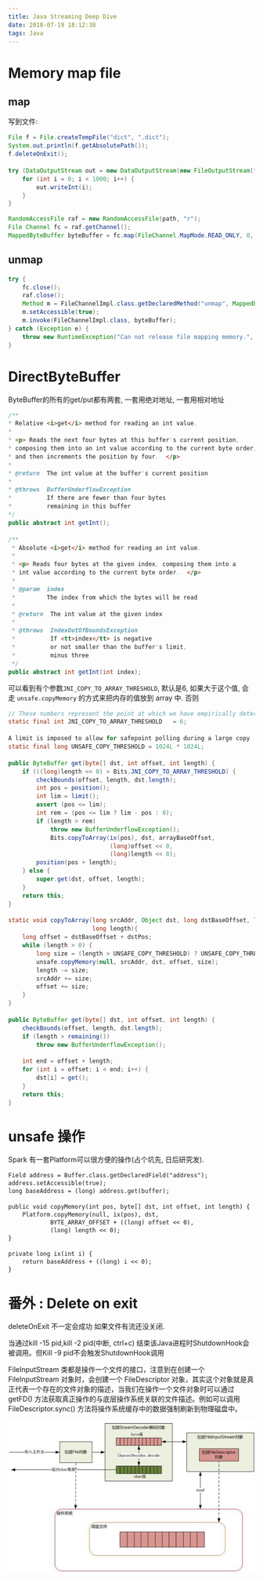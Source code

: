 ```yaml
---
title: Java Streaming Deep Dive
date: 2018-07-19 18:12:38
tags: Java
---
```

# Memory map file
## map

写到文件:
```java
File f = File.createTempFile("dict", ".dict");
System.out.println(f.getAbsolutePath());
f.deleteOnExit();

try (DataOutputStream out = new DataOutputStream(new FileOutputStream(f))) {
    for (int i = 0; i < 1000; i++) {
        out.writeInt(i);
    }
}
```

```java
RandomAccessFile raf = new RandomAccessFile(path, "r");
File Channel fc = raf.getChannel();
MappedByteBuffer byteBuffer = fc.map(FileChannel.MapMode.READ_ONLY, 0, fc.size());
```

## unmap

```java
try {
    fc.close();
    raf.close();
    Method m = FileChannelImpl.class.getDeclaredMethod("unmap", MappedByteBuffer.class);
    m.setAccessible(true);
    m.invoke(FileChannelImpl.class, byteBuffer);
} catch (Exception e) {
    throw new RuntimeException("Can not release file mapping memory.", e);
}
```

# DirectByteBuffer
ByteBuffer的所有的get/put都有两套, 一套用绝对地址, 一套用相对地址
```java
/**
* Relative <i>get</i> method for reading an int value.
*
* <p> Reads the next four bytes at this buffer's current position,
* composing them into an int value according to the current byte order,
* and then increments the position by four.  </p>
*
* @return  The int value at the buffer's current position
*
* @throws  BufferUnderflowException
*          If there are fewer than four bytes
*          remaining in this buffer
*/
public abstract int getInt();

/**
 * Absolute <i>get</i> method for reading an int value.
 *
 * <p> Reads four bytes at the given index, composing them into a
 * int value according to the current byte order.  </p>
 *
 * @param  index
 *         The index from which the bytes will be read
 *
 * @return  The int value at the given index
 *
 * @throws  IndexOutOfBoundsException
 *          If <tt>index</tt> is negative
 *          or not smaller than the buffer's limit,
 *          minus three
 */
public abstract int getInt(int index);
```

可以看到有个参数`JNI_COPY_TO_ARRAY_THRESHOLD`, 默认是6, 如果大于这个值, 会走 `unsafe.copyMemory` 的方式来把内存的值放到 array 中. 否则
```java
// These numbers represent the point at which we have empirically determined that the average cost of a JNI call exceeds the expense of an element by element copy.These numbers may change over time.
static final int JNI_COPY_TO_ARRAY_THRESHOLD   = 6;

A limit is imposed to allow for safepoint polling during a large copy
static final long UNSAFE_COPY_THRESHOLD = 1024L * 1024L;

public ByteBuffer get(byte[] dst, int offset, int length) {
    if (((long)length << 0) > Bits.JNI_COPY_TO_ARRAY_THRESHOLD) {
        checkBounds(offset, length, dst.length);
        int pos = position();
        int lim = limit();
        assert (pos <= lim);
        int rem = (pos <= lim ? lim - pos : 0);
        if (length > rem)
            throw new BufferUnderflowException();
            Bits.copyToArray(ix(pos), dst, arrayBaseOffset,
                             (long)offset << 0,
                             (long)length << 0);
        position(pos + length);
    } else {
        super.get(dst, offset, length);
    }
    return this;
}

static void copyToArray(long srcAddr, Object dst, long dstBaseOffset, long dstPos,
                        long length){
    long offset = dstBaseOffset + dstPos;
    while (length > 0) {
        long size = (length > UNSAFE_COPY_THRESHOLD) ? UNSAFE_COPY_THRESHOLD : length;
        unsafe.copyMemory(null, srcAddr, dst, offset, size);
        length -= size;
        srcAddr += size;
        offset += size;
    }
}

public ByteBuffer get(byte[] dst, int offset, int length) {
    checkBounds(offset, length, dst.length);
    if (length > remaining())
        throw new BufferUnderflowException();

    int end = offset + length;
    for (int i = offset; i < end; i++) {
        dst[i] = get();
    }
    return this;
}
```

# unsafe 操作
Spark 有一套Platform可以很方便的操作(占个坑先, 日后研究发).
```
Field address = Buffer.class.getDeclaredField("address");
address.setAccessible(true);
long baseAddress = (long) address.get(buffer);

public void copyMemory(int pos, byte[] dst, int offset, int length) {
    Platform.copyMemory(null, ix(pos), dst,
            BYTE_ARRAY_OFFSET + ((long) offset << 0),
            (long) length << 0);
}

private long ix(int i) {
    return baseAddress + ((long) i << 0);
}
```

# 番外 : Delete on exit

deleteOnExit 不一定会成功 如果文件有流还没关闭.

当通过kill -15 pid,kill -2 pid(中断, ctrl+c) 结束该Java进程时ShutdownHook会被调用。但Kill -9 pid不会触发ShutdownHook调用

FileInputStream 类都是操作一个文件的接口，注意到在创建一个 FileInputStream 对象时，会创建一个 FileDescriptor 对象，其实这个对象就是真正代表一个存在的文件对象的描述，当我们在操作一个文件对象时可以通过 getFD() 方法获取真正操作的与底层操作系统关联的文件描述。例如可以调用 FileDescriptor.sync() 方法将操作系统缓存中的数据强制刷新到物理磁盘中。

![](Java-Streaming-Deep-Dive/image015-20210508110323870.jpg)